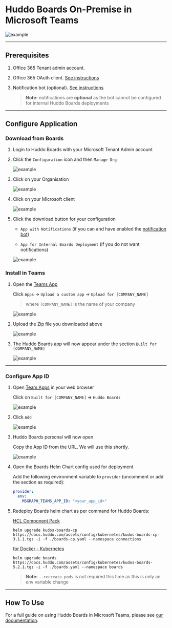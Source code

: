 # Huddo Boards On-Premise in Microsoft Teams

![example](/assets/msgraph/teams/personal.png)

---

## Prerequisites

1. Office 365 Tenant admin account.

1. Office 365 OAuth client. [See instructions](/boards/msgraph/auth/)

1. Notification bot (optional). [See instructions](/boards/msgraph/notification-bot/)

   > **Note:** notifications are **optional** as the bot cannot be configured for internal Huddo Boards deployments

---

## Configure Application

### Download from Boards

1. Login to Huddo Boards with your Microsoft Tenant Admin account

1. Click the `Configuration` icon and then `Manage Org`

   ![example](/assets/boards/admin.png)

1. Click on your Organisation

   ![example](/assets/msgraph/teams/admin-orgs.png)

1. Click on your Microsoft client

   ![example](/assets/msgraph/teams/admin-org.png)

1. Click the download button for your configuration

   - `App with Notifications` (if you can and have enabled the [notification bot](/boards/msgraph/notification-bot/))

   - `App for Internal Boards Deployment` (if you do not want notifications)

   ![example](/assets/msgraph/teams/app-download.png)

### Install in Teams

1. Open the [Teams App](https://teams.microsoft.com)

   Click `Apps` -> `Upload a custom app` -> `Upload for [COMPANY_NAME]`

   > where `[COMPANY_NAME]` is the name of your company

   ![example](/assets/msgraph/teams/teams1.png)

1. Upload the Zip file you downloaded above

   ![example](/assets/msgraph/teams/teams2.png)

1. The Huddo Boards app will now appear under the section `Built for [COMPANY_NAME]`

   ![example](/assets/msgraph/teams/teams3.png)

---

### Configure App ID

1.  Open [Team Apps](https://teams.microsoft.com/_#/apps?intent=0&category=16&autoNavigationOnDone=true&filterByPersonal=false&storeLaunchFromChat=false&addAppDialogEntryPoint=7) in your web browser

    Click on `Built for [COMPANY_NAME]` => `Huddo Boards`

    ![example](/assets/msgraph/teams/tenant-apps.png)

1.  Click `Add`

    ![example](/assets/msgraph/teams/add-app.png)

1.  Huddo Boards personal will now open

    Copy the App ID from the URL. We will use this shortly.

    ![example](/assets/msgraph/teams/appid.png)

1.  Open the Boards Helm Chart config used for deployment

    Add the following environment variable to `provider` (uncomment or add the section as required):

    ```yaml
    provider:
      env:
        MSGRAPH_TEAMS_APP_ID: "<your_app_id>"
    ```

1.  Redeploy Boards helm chart as per command for Huddo Boards:

    [HCL Component Pack](/boards/cp/#deploy-boards-helm-chart)

        helm upgrade kudos-boards-cp https://docs.huddo.com/assets/config/kubernetes/kudos-boards-cp-3.1.1.tgz -i -f ./boards-cp.yaml --namespace connections

    [for Docker - Kubernetes](/boards/kubernetes/#deploy-boards-chart)

        helm upgrade boards https://docs.huddo.com/assets/config/kubernetes/kudos-boards-5.2.1.tgz -i -f ./boards.yaml --namespace boards

    > **Note:** `--recreate-pods` is not required this time as this is only an env variable change

---

## How To Use

For a full guide on using Huddo Boards in Microsoft Teams, please see [our documentation](/boards/msgraph/teams/).
